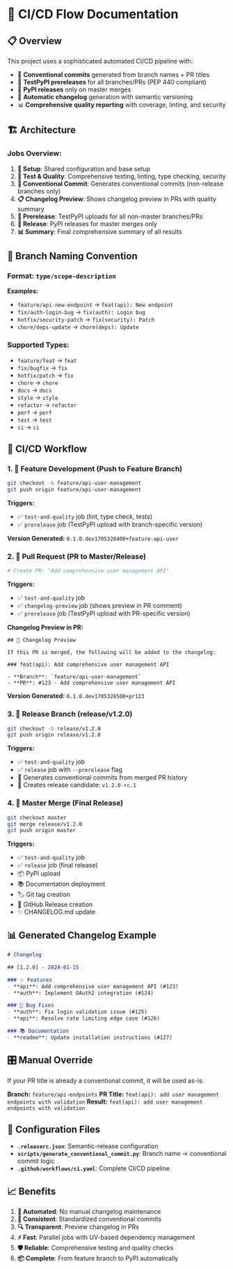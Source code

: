 # 🚀 CI/CD Flow Documentation

## 📋 Overview

This project uses a sophisticated automated CI/CD pipeline with:
- 🤖 **Conventional commits** generated from branch names + PR titles
- 🧪 **TestPyPI prereleases** for all branches/PRs (PEP 440 compliant)
- 🚀 **PyPI releases** only on master merges  
- 📝 **Automatic changelog** generation with semantic versioning
- 📊 **Comprehensive quality reporting** with coverage, linting, and security

## 🏗️ Architecture

### Jobs Overview:
1. **🔄 Setup**: Shared configuration and base setup
2. **🧪 Test & Quality**: Comprehensive testing, linting, type checking, security
3. **📝 Conventional Commit**: Generates conventional commits (non-release branches only)
4. **📋 Changelog Preview**: Shows changelog preview in PRs with quality summary
5. **🧪 Prerelease**: TestPyPI uploads for all non-master branches/PRs
6. **🚀 Release**: PyPI releases for master merges only
7. **📊 Summary**: Final comprehensive summary of all results

## 🌿 Branch Naming Convention

### Format: `type/scope-description`

**Examples:**
- `feature/api-new-endpoint` → `feat(api): New endpoint`
- `fix/auth-login-bug` → `fix(auth): Login bug`
- `hotfix/security-patch` → `fix(security): Patch`
- `chore/deps-update` → `chore(deps): Update`

### Supported Types:
- `feature/feat` → `feat`
- `fix/bugfix` → `fix`
- `hotfix/patch` → `fix`
- `chore` → `chore`
- `docs` → `docs`
- `style` → `style`
- `refactor` → `refactor`
- `perf` → `perf`
- `test` → `test`
- `ci` → `ci`

## 🔄 CI/CD Workflow

### 1. 🧪 Feature Development (Push to Feature Branch)

```bash
git checkout -b feature/api-user-management
git push origin feature/api-user-management
```

**Triggers:**
- ✅ `test-and-quality` job (lint, type check, tests)
- ✅ `prerelease` job (TestPyPI upload with branch-specific version)

**Version Generated:** `0.1.0.dev1705328400+feature-api-user`

### 2. 📝 Pull Request (PR to Master/Release)

```bash
# Create PR: "Add comprehensive user management API"
```

**Triggers:**
- ✅ `test-and-quality` job
- ✅ `changelog-preview` job (shows preview in PR comment)
- ✅ `prerelease` job (TestPyPI upload with PR-specific version)

**Changelog Preview in PR:**
```
## 📝 Changelog Preview

If this PR is merged, the following will be added to the changelog:

### feat(api): Add comprehensive user management API

- **Branch**: `feature/api-user-management`
- **PR**: #123 - Add comprehensive user management API
```

**Version Generated:** `0.1.0.dev1705328500+pr123`

### 3. 🎯 Release Branch (release/v1.2.0)

```bash
git checkout -b release/v1.2.0
git push origin release/v1.2.0
```

**Triggers:**
- ✅ `test-and-quality` job
- ✅ `release` job with `--prerelease` flag
- 🔄 Generates conventional commits from merged PR history
- 📝 Creates release candidate: `v1.2.0-rc.1`

### 4. 🚀 Master Merge (Final Release)

```bash
git checkout master
git merge release/v1.2.0
git push origin master
```

**Triggers:**
- ✅ `test-and-quality` job
- ✅ `release` job (final release)
- 📦 PyPI upload
- 📚 Documentation deployment
- 🏷️ Git tag creation
- 📝 GitHub Release creation
- ✨ CHANGELOG.md update

## 📊 Generated Changelog Example

```markdown
# Changelog

## [1.2.0] - 2024-01-15

### ✨ Features
- **api**: Add comprehensive user management API (#123)
- **auth**: Implement OAuth2 integration (#124)

### 🐛 Bug Fixes
- **auth**: Fix login validation issue (#125)
- **api**: Resolve rate limiting edge case (#126)

### 📚 Documentation
- **readme**: Update installation instructions (#127)
```

## 🎛️ Manual Override

If your PR title is already a conventional commit, it will be used as-is:

**Branch:** `feature/api-endpoints`
**PR Title:** `feat(api): add user management endpoints with validation`
**Result:** `feat(api): add user management endpoints with validation`

## 🔧 Configuration Files

- **`.releaserc.json`**: Semantic-release configuration
- **`scripts/generate_conventional_commit.py`**: Branch name → conventional commit logic
- **`.github/workflows/ci.yaml`**: Complete CI/CD pipeline

## 📈 Benefits

1. **🤖 Automated**: No manual changelog maintenance
2. **📝 Consistent**: Standardized conventional commits
3. **🔍 Transparent**: Preview changelog in PRs
4. **⚡ Fast**: Parallel jobs with UV-based dependency management
5. **🛡️ Reliable**: Comprehensive testing and quality checks
6. **📦 Complete**: From feature branch to PyPI automatically
